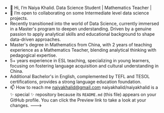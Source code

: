 - 👋 Hi, I’m Naiya Khalid. Data Science Student | Mathematics Teacher |
- 💞️ I’m open to collaborating on some Intermediate level data science projects.
- Recently transitioned into the world of Data Science, currently immersed in a Master's program to deepen understanding. Driven by a genuine passion to apply analytical skills and educational background to shape data-driven approaches.
- Master's degree in Mathematics from China, with 2 years of teaching experience as a Mathematics Teacher, blending analytical thinking with pedagogical expertise.
- 5+ years experience in ESL teaching, specializing in young learners, focusing on fostering language acquisition and cultural understanding in China.
- Additional Bachelor's in English, complemented by TEFL and TESOL certifications, provides a strong language education foundation.
- 📫 How to reach me naiyakhalid@gmail.com
naiyakhalid/naiyakhalid is a ✨ special ✨ repository because its `README.md` (this file) appears on your GitHub profile.
You can click the Preview link to take a look at your changes.
--->
